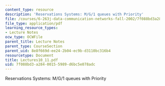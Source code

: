```yaml
---
content_type: resource
description: 'Reservations Systems: M/G/1 queues with Priority'
file: /courses/6-263j-data-communication-networks-fall-2002/7f088bd3a28400155989d6bc5e078adc_Lectures10_11.pdf
file_type: application/pdf
learning_resource_types:
- Lecture Notes
ocw_type: OCWFile
parent_title: Lecture Notes
parent_type: CourseSection
parent_uid: 8e8f669d-ee24-2b04-ec9b-d3110bc316b4
resourcetype: Document
title: Lectures10_11.pdf
uid: 7f088bd3-a284-0015-5989-d6bc5e078adc
---
```

Reservations Systems: M/G/1 queues with Priority


